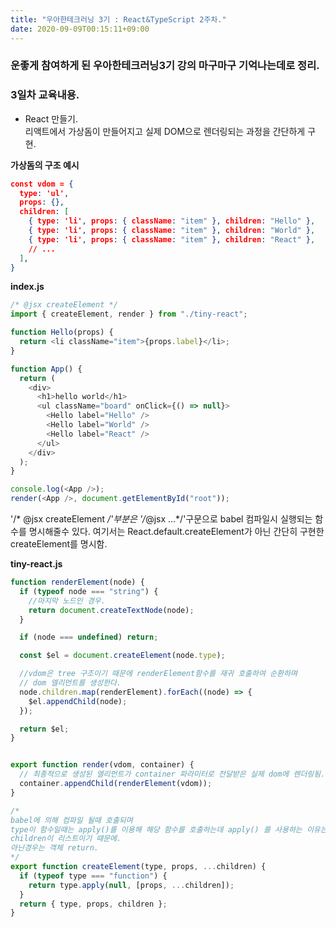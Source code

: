 ```yaml
---
title: "우아한테크러닝 3기 : React&TypeScript 2주차."
date: 2020-09-09T00:15:11+09:00
---
```

### 운좋게 참여하게 된 우아한테크러닝3기 강의 마구마구 기억나는데로 정리.
### 3일차 교육내용.
* React 만들기.     
리액트에서 가상돔이 만들어지고 실제 DOM으로 렌더링되는 과정을 간단하게 구현.

**가상돔의 구조 예시**
```json
const vdom = {
  type: 'ul',
  props: {},
  children: [
    { type: 'li', props: { className: "item" }, children: "Hello" },
    { type: 'li', props: { className: "item" }, children: "World" },
    { type: 'li', props: { className: "item" }, children: "React" },
    // ...
  ],
}
```
**index.js**
```javascript
/* @jsx createElement */
import { createElement, render } from "./tiny-react";

function Hello(props) {
  return <li className="item">{props.label}</li>;
}

function App() {
  return (
    <div>
      <h1>hello world</h1>
      <ul className="board" onClick={() => null}>
        <Hello label="Hello" />
        <Hello label="World" />
        <Hello label="React" />
      </ul>
    </div>
  );
}

console.log(<App />);
render(<App />, document.getElementById("root"));

```

'/* @jsx createElement */'부분은 '/*@jsx ...*/'구문으로 babel 컴파일시 실행되는 함수를 명시해줄수 있다.
여기서는 React.default.createElement가 아닌 간단히 구현한 createElement를 명시함.

**tiny-react.js**
```javascript
function renderElement(node) {
  if (typeof node === "string") {
    //마지막 노드인 경우.
    return document.createTextNode(node); 
  }

  if (node === undefined) return;

  const $el = document.createElement(node.type);

  //vdom은 tree 구조이기 때문에 renderElement함수를 재귀 호출하여 순환하며
  // dom 엘리먼트를 생성한다.
  node.children.map(renderElement).forEach((node) => {
    $el.appendChild(node);
  });

  return $el;
}


export function render(vdom, container) {
  // 최종적으로 생성된 엘리먼트가 container 파라미터로 전달받은 실제 dom에 렌더링됨.
  container.appendChild(renderElement(vdom));
}

/*
babel에 의해 컴파일 될때 호출되며
type이 함수일때는 apply()를 이용해 해당 함수를 호출하는데 apply() 를 사용하는 이유는
children이 리스트이기 때문에.
아닌경우는 객체 return.
*/
export function createElement(type, props, ...children) {
  if (typeof type === "function") {
    return type.apply(null, [props, ...children]);
  }
  return { type, props, children };
}

```


